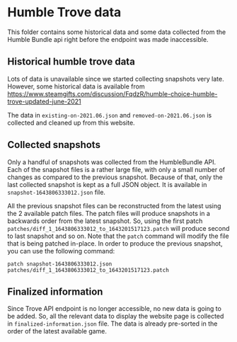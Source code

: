 # Humble Trove data

This folder contains some historical data and some data collected from the
Humble Bundle api right before the endpoint was made inaccessible.

## Historical humble trove data

Lots of data is unavailable since we started collecting snapshots very late.
However, some historical data is available from
https://www.steamgifts.com/discussion/FqdzR/humble-choice-humble-trove-updated-june-2021

The data in `existing-on-2021.06.json` and `removed-on-2021.06.json` is
collected and cleaned up from this website.

## Collected snapshots

Only a handful of snapshots was collected from the HumbleBundle API. Each of the
snapshot files is a rather large file, with only a small number of changes as
compared to the previous snapshot. Because of that, only the last collected
snapshot is kept as a full JSON object. It is available in
`snapshot-1643806333012.json` file.

All the previous snapshot files can be reconstructed from the latest using the 2
available patch files. The patch files will produce snapshots in a backwards
order from the latest snapshot. So, using the first patch
`patches/diff_1_1643806333012_to_1643201517123.patch` will produce second to
last snapshot and so on. Note that the `patch` command will modify the file that
is being patched in-place. In order to produce the previous snapshot, you can
use the following command:

```shell
patch snapshot-1643806333012.json patches/diff_1_1643806333012_to_1643201517123.patch
```

## Finalized information

Since Trove API endpoint is no longer accessible, no new data is going to be
added. So, all the relevant data to display the website page is collected in
`finalized-information.json` file. The data is already pre-sorted in the order
of the latest available game.
